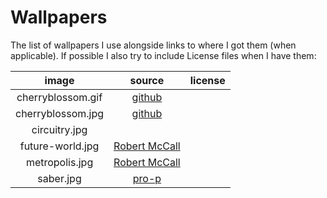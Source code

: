 # Wallpapers

The list of wallpapers I use alongside links to where I got them (when applicable).
If possible I also try to include License files when I have them:

| image             | source                                                                                                                          | license |
|:-----------------:|:-------------------------------------------------------------------------------------------------------------------------------:|:-------:|
| cherryblossom.gif | [github](https://github.com/ComplexPlatform/KDE-dotfiles/blob/27486fa1d333c6be071830a821193730000c82ed/walls/cherryblossom.gif) |         |
| cherryblossom.jpg | [github](https://github.com/ComplexPlatform/KDE-dotfiles/blob/27486fa1d333c6be071830a821193730000c82ed/walls/cherryblossom.jpg) |         |
| circuitry.jpg     |                                                                                                                                 |         |
| future-world.jpg  | [Robert McCall](http://www.mccallstudios.com/the-prologue-and-the-promise/)                                                     |         |
| metropolis.jpg    | [Robert McCall](http://www.mccallstudios.com/earthlight/)                                                                       |         |
| saber.jpg         | [pro-p](https://danbooru.donmai.us/posts/3853111)                                                                               |         |
